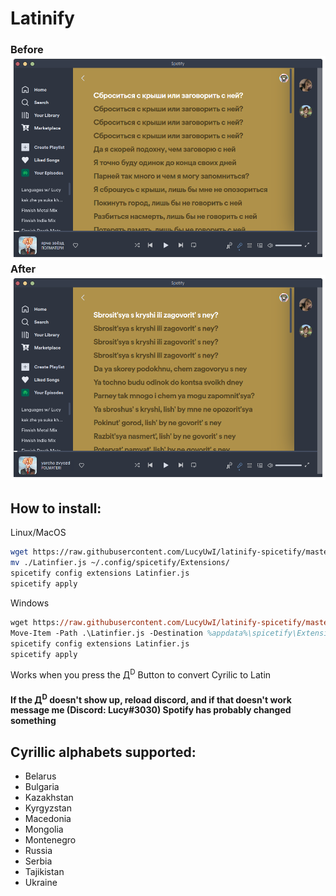 # Latinify
### Before ![](Russian.png) After ![](Latin.png)
How to install:
------
Linux/MacOS
```bash
wget https://raw.githubusercontent.com/LucyUwI/latinify-spicetify/master/Latinfier.js
mv ./Latinfier.js ~/.config/spicetify/Extensions/
spicetify config extensions Latinfier.js
spicetify apply
```
Windows
```ps
wget https://raw.githubusercontent.com/LucyUwI/latinify-spicetify/master/Latinfier.js
Move-Item -Path .\Latinfier.js -Destination %appdata%\spicetify\Extensions\
spicetify config extensions Latinfier.js
spicetify apply
```

Works when you press the Д<sup>D</sup> Button to convert Cyrilic to Latin

#### If the Д<sup>D</sup> doesn't show up, reload discord, and if that doesn't work message me (Discord: Lucy#3030) Spotify has probably changed something
Cyrillic alphabets supported:
----------------------------
* Belarus
* Bulgaria
* Kazakhstan
* Kyrgyzstan
* Macedonia
* Mongolia
* Montenegro
* Russia
* Serbia
* Tajikistan
* Ukraine
